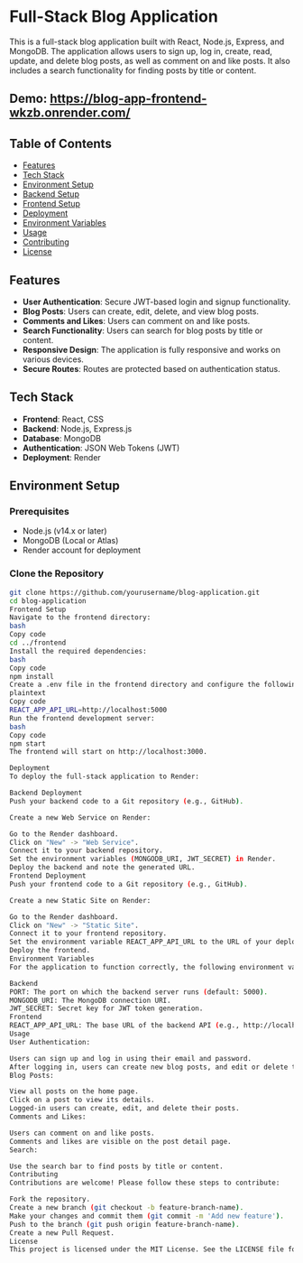 # Full-Stack Blog Application

This is a full-stack blog application built with React, Node.js, Express, and MongoDB. The application allows users to sign up, log in, create, read, update, and delete blog posts, as well as comment on and like posts. It also includes a search functionality for finding posts by title or content.

## Demo: https://blog-app-frontend-wkzb.onrender.com/
## Table of Contents

- [Features](#features)
- [Tech Stack](#tech-stack)
- [Environment Setup](#environment-setup)
- [Backend Setup](#backend-setup)
- [Frontend Setup](#frontend-setup)
- [Deployment](#deployment)
- [Environment Variables](#environment-variables)
- [Usage](#usage)
- [Contributing](#contributing)
- [License](#license)

## Features

- **User Authentication**: Secure JWT-based login and signup functionality.
- **Blog Posts**: Users can create, edit, delete, and view blog posts.
- **Comments and Likes**: Users can comment on and like posts.
- **Search Functionality**: Users can search for blog posts by title or content.
- **Responsive Design**: The application is fully responsive and works on various devices.
- **Secure Routes**: Routes are protected based on authentication status.

## Tech Stack

- **Frontend**: React, CSS
- **Backend**: Node.js, Express.js
- **Database**: MongoDB
- **Authentication**: JSON Web Tokens (JWT)
- **Deployment**: Render

## Environment Setup

### Prerequisites

- Node.js (v14.x or later)
- MongoDB (Local or Atlas)
- Render account for deployment

### Clone the Repository

```bash
git clone https://github.com/yourusername/blog-application.git
cd blog-application
Frontend Setup
Navigate to the frontend directory:
bash
Copy code
cd ../frontend
Install the required dependencies:
bash
Copy code
npm install
Create a .env file in the frontend directory and configure the following environment variables:
plaintext
Copy code
REACT_APP_API_URL=http://localhost:5000
Run the frontend development server:
bash
Copy code
npm start
The frontend will start on http://localhost:3000.

Deployment
To deploy the full-stack application to Render:

Backend Deployment
Push your backend code to a Git repository (e.g., GitHub).

Create a new Web Service on Render:

Go to the Render dashboard.
Click on "New" -> "Web Service".
Connect it to your backend repository.
Set the environment variables (MONGODB_URI, JWT_SECRET) in Render.
Deploy the backend and note the generated URL.
Frontend Deployment
Push your frontend code to a Git repository (e.g., GitHub).

Create a new Static Site on Render:

Go to the Render dashboard.
Click on "New" -> "Static Site".
Connect it to your frontend repository.
Set the environment variable REACT_APP_API_URL to the URL of your deployed backend service.
Deploy the frontend.
Environment Variables
For the application to function correctly, the following environment variables need to be set:

Backend
PORT: The port on which the backend server runs (default: 5000).
MONGODB_URI: The MongoDB connection URI.
JWT_SECRET: Secret key for JWT token generation.
Frontend
REACT_APP_API_URL: The base URL of the backend API (e.g., http://localhost:5000 for local development or your deployed backend URL).
Usage
User Authentication:

Users can sign up and log in using their email and password.
After logging in, users can create new blog posts, and edit or delete their own posts.
Blog Posts:

View all posts on the home page.
Click on a post to view its details.
Logged-in users can create, edit, and delete their posts.
Comments and Likes:

Users can comment on and like posts.
Comments and likes are visible on the post detail page.
Search:

Use the search bar to find posts by title or content.
Contributing
Contributions are welcome! Please follow these steps to contribute:

Fork the repository.
Create a new branch (git checkout -b feature-branch-name).
Make your changes and commit them (git commit -m 'Add new feature').
Push to the branch (git push origin feature-branch-name).
Create a new Pull Request.
License
This project is licensed under the MIT License. See the LICENSE file for details.
